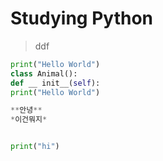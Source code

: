 # Studying Python

>ddf

```python
print("Hello World")
class Animal():
def __ init__(self):
print("Hello World")

**안녕**
*이건뭐지*


print("hi")

